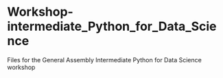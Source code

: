 # Workshop-intermediate_Python_for_Data_Science
Files for the General Assembly Intermediate Python for Data Science workshop
